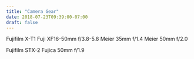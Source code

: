 ```yaml
---
title: "Camera Gear"
date: 2018-07-23T09:39:00-07:00
draft: false
---
```


Fujifilm X-T1
Fuji XF16-50mm f/3.8-5.8
Meier 35mm f/1.4
Meier 50mm f/2.0

Fujifilm STX-2
Fujica 50mm f/1.9
